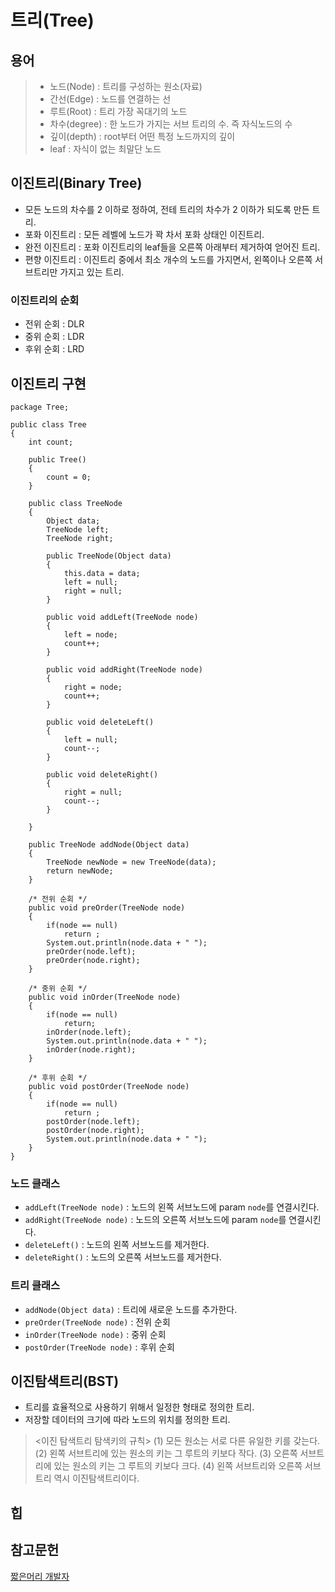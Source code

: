 # 트리(Tree)

## 용어
> - 노드(Node) : 트리를 구성하는 원소(자료)
> - 간선(Edge) : 노드를 연결하는 선
> - 루트(Root) : 트리 가장 꼭대기의 노드
> - 차수(degree) : 한 노드가 가지는 서브 트리의 수. 즉 자식노드의 수
> - 깊이(depth) : root부터 어떤 특정 노드까지의 깊이
> - leaf : 자식이 없는 최말단 노드

## 이진트리(Binary Tree)
- 모든 노드의 차수를 2 이하로 정하여, 전테 트리의 차수가 2 이하가 되도록 만든 트리.
- 포화 이진트리 : 모든 레벨에 노드가 꽉 차서 포화 상태인 이진트리.
- 완전 이진트리 : 포화 이진트리의 leaf들을 오른쪽 아래부터 제거하여 얻어진 트리.
- 편향 이진트리 : 이진트리 중에서 최소 개수의 노드를 가지면서, 왼쪽이나 오른쪽 서브트리만 가지고 있는 트리.

### 이진트리의 순회
- 전위 순회 : DLR
- 중위 순회 : LDR
- 후위 순회 : LRD

## 이진트리 구현

```
package Tree;

public class Tree
{
	int count;
	
	public Tree()
	{
		count = 0;
	}
	
	public class TreeNode
	{
		Object data;
		TreeNode left;
		TreeNode right;
		
		public TreeNode(Object data)
		{
			this.data = data;
			left = null;
			right = null;
		}
	
		public void addLeft(TreeNode node)
		{
			left = node;
			count++;
		}
		
		public void addRight(TreeNode node)
		{
			right = node;
			count++;
		}
		
		public void deleteLeft()
		{
			left = null;
			count--;
		}
		
		public void deleteRight()
		{
			right = null;
			count--;
		}
		
	}
	
	public TreeNode addNode(Object data)
	{
		TreeNode newNode = new TreeNode(data);
		return newNode;
	}
	
	/* 전위 순회 */
	public void preOrder(TreeNode node)
	{
		if(node == null)
			return ;
		System.out.println(node.data + " ");
		preOrder(node.left);
		preOrder(node.right);
	}
	
	/* 중위 순회 */
	public void inOrder(TreeNode node)
	{
		if(node == null)
			return;
		inOrder(node.left);
		System.out.println(node.data + " ");
		inOrder(node.right);
	}
	
	/* 후위 순회 */
	public void postOrder(TreeNode node)
	{
		if(node == null)
			return ;
		postOrder(node.left);
		postOrder(node.right);
		System.out.println(node.data + " ");	
	}
}

```

### 노드 클래스
- <code>addLeft(TreeNode node)</code> : 노드의 왼쪽 서브노드에 param <code>node</code>를 연결시킨다.
- <code>addRight(TreeNode node)</code> : 노드의 오른쪽 서브노드에 param <code>node</code>를 연결시킨다.
- <code>deleteLeft()</code> : 노드의 왼쪽 서브노드를 제거한다.
- <code>deleteRight()</code> : 노드의 오른쪽 서브노드를 제거한다.

### 트리 클래스
- <code>addNode(Object data)</code> : 트리에 새로운 노드를 추가한다.
- <code>preOrder(TreeNode node)</code> : 전위 순회
- <code>inOrder(TreeNode node)</code> : 중위 순회
- <code>postOrder(TreeNode node)</code> : 후위 순회

## 이진탐색트리(BST)
- 트리를 효율적으로 사용하기 위해서 일정한 형태로 정의한 트리.
- 저장할 데이터의 크기에 따라 노드의 위치를 정의한 트리.

> <이진 탐색트리 탐색키의 규칙>
> (1) 모든 원소는 서로 다른 유일한 키를 갖는다.
> (2) 왼쪽 서브트리에 있는 원소의 키는 그 루트의 키보다 작다.
> (3) 오른쪽 서브트리에 있는 원소의 키는 그 루트의 키보다 크다.
> (4) 왼쪽 서브트리와 오른쪽 서브트리 역시 이진탐색트리이다.

## 힙




## 참고문헌
[짧은머리 개발자](https://dev-whoan.xyz/40)